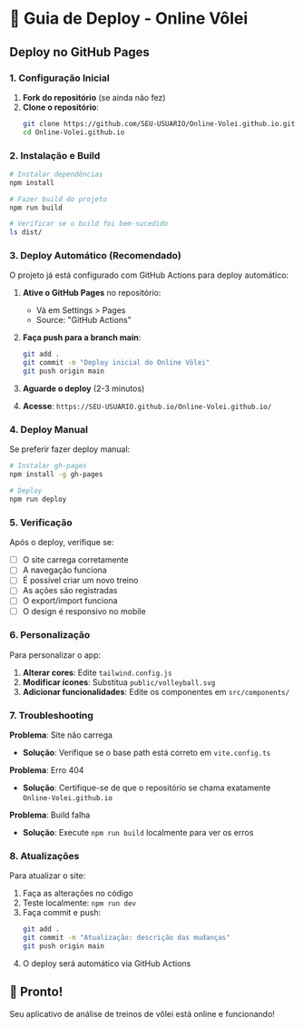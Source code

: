 # 🚀 Guia de Deploy - Online Vôlei

## Deploy no GitHub Pages

### 1. Configuração Inicial

1. **Fork do repositório** (se ainda não fez)
2. **Clone o repositório**:
   ```bash
   git clone https://github.com/SEU-USUARIO/Online-Volei.github.io.git
   cd Online-Volei.github.io
   ```

### 2. Instalação e Build

```bash
# Instalar dependências
npm install

# Fazer build do projeto
npm run build

# Verificar se o build foi bem-sucedido
ls dist/
```

### 3. Deploy Automático (Recomendado)

O projeto já está configurado com GitHub Actions para deploy automático:

1. **Ative o GitHub Pages** no repositório:
   - Vá em Settings > Pages
   - Source: "GitHub Actions"

2. **Faça push para a branch main**:
   ```bash
   git add .
   git commit -m "Deploy inicial do Online Vôlei"
   git push origin main
   ```

3. **Aguarde o deploy** (2-3 minutos)
4. **Acesse**: `https://SEU-USUARIO.github.io/Online-Volei.github.io/`

### 4. Deploy Manual

Se preferir fazer deploy manual:

```bash
# Instalar gh-pages
npm install -g gh-pages

# Deploy
npm run deploy
```

### 5. Verificação

Após o deploy, verifique se:

- [ ] O site carrega corretamente
- [ ] A navegação funciona
- [ ] É possível criar um novo treino
- [ ] As ações são registradas
- [ ] O export/import funciona
- [ ] O design é responsivo no mobile

### 6. Personalização

Para personalizar o app:

1. **Alterar cores**: Edite `tailwind.config.js`
2. **Modificar ícones**: Substitua `public/volleyball.svg`
3. **Adicionar funcionalidades**: Edite os componentes em `src/components/`

### 7. Troubleshooting

**Problema**: Site não carrega
- **Solução**: Verifique se o base path está correto em `vite.config.ts`

**Problema**: Erro 404
- **Solução**: Certifique-se de que o repositório se chama exatamente `Online-Volei.github.io`

**Problema**: Build falha
- **Solução**: Execute `npm run build` localmente para ver os erros

### 8. Atualizações

Para atualizar o site:

1. Faça as alterações no código
2. Teste localmente: `npm run dev`
3. Faça commit e push:
   ```bash
   git add .
   git commit -m "Atualização: descrição das mudanças"
   git push origin main
   ```
4. O deploy será automático via GitHub Actions

## 🎉 Pronto!

Seu aplicativo de análise de treinos de vôlei está online e funcionando!
